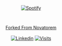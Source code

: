 &nbsp;<div align="center">
  [![Spotify](https://novatorem-luis-torres-projects-8b9a3653.vercel.app/api/spotify?background_color=0d1117&border_color=ffffff)](https://open.spotify.com/user/1227492744)
</div>

&nbsp;<div align="center">
  [Forked From Novatorem](https://github.com/novatorem/novatorem/blob/main/SetUp.md) <br><br>
  [![Linkedin](https://img.shields.io/badge/linked-in-369?style=flat-square&logo=linkedin&logoColor=white&color=blue)](https://www.linkedin.com/in/luigibytes/)
  [![Visits](https://komarev.com/ghpvc/?username=novatorem&logo=GitHub&label=github%20visits&color=336699&logoColor=white&style=flat-square)](https://github.com/novatorem)
</div>
